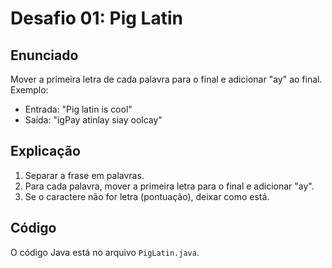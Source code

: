 # Desafio 01: Pig Latin

## Enunciado
Mover a primeira letra de cada palavra para o final e adicionar "ay" ao final.  
Exemplo:
- Entrada: "Pig latin is cool"
- Saída: "igPay atinlay siay oolcay"

## Explicação
1. Separar a frase em palavras.
2. Para cada palavra, mover a primeira letra para o final e adicionar "ay".
3. Se o caractere não for letra (pontuação), deixar como está.

## Código
O código Java está no arquivo `PigLatin.java`.
